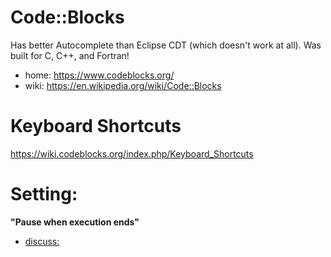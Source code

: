 # Code::Blocks
Has better Autocomplete than Eclipse CDT (which doesn't work at all). Was built for C, C++, and Fortran!

- home: https://www.codeblocks.org/
- wiki: https://en.wikipedia.org/wiki/Code::Blocks

# Keyboard Shortcuts
https://wiki.codeblocks.org/index.php/Keyboard_Shortcuts

# Setting:
**"Pause when execution ends"**
- [discuss:](https://forums.codeblocks.org/index.php?topic=8396.0)
